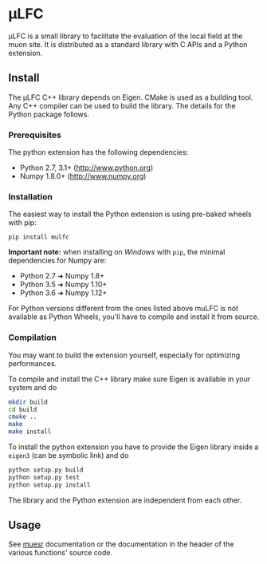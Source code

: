 μLFC
====

μLFC is a small library to facilitate the evaluation of the local field
at the muon site. It is distributed as a standard library with C APIs
and a Python extension.


Install
-------

The μLFC C++ library depends on Eigen. CMake is used as a building tool.
Any C++ compiler can be used to build the library.
The details for the Python package follows.

### Prerequisites

The python extension has the following dependencies:

* Python 2.7, 3.1+      (http://www.python.org)
* Numpy 1.8.0+          (http://www.numpy.org)


### Installation

The easiest way to install the Python extension is using pre-baked
wheels with pip:

    pip install mulfc

**Important note:** when installing on *Windows* with `pip`, the minimal
dependencies for Numpy are:

* Python 2.7 ➜ Numpy 1.8+
* Python 3.5 ➜ Numpy 1.10+
* Python 3.6 ➜ Numpy 1.12+

For Python versions different from the ones listed above muLFC is not
available as Python Wheels, you'll have to compile and install it from source.

### Compilation

You may want to build the extension yourself, especially for optimizing performances.

To compile and install the C++ library make sure Eigen is available in your
system and do

```bash
mkdir build
cd build
cmake ..
make
make install
```

To install the python extension you have to provide the Eigen library
inside a `eigen3` (can be symbolic link) and do

```bash
python setup.py build
python setup.py test
python setup.py install
```

The library and the Python extension are independent from each other.

Usage
-----

See [muesr](http://muesr.readthedocs.io) documentation or the documentation
in the header of the various functions' source code.

